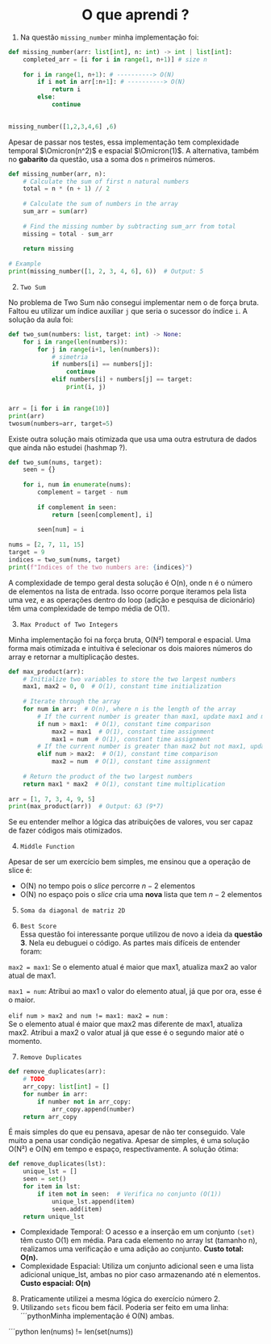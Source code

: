 <h1 style="text-align: center;">O que aprendi ? </h1>

1. Na questão `missing_number` minha implementação foi:

```python
def missing_number(arr: list[int], n: int) -> int | list[int]:
    completed_arr = [i for i in range(1, n+1)] # size n
    
    for i in range(1, n+1): # ----------> O(N)
        if i not in arr[:n+1]: # ----------> O(N)
            return i
        else:
            continue
    

missing_number([1,2,3,4,6] ,6)
```
Apesar de passar nos testes, essa implementação tem complexidade temporal $\Omicron(n^2)$ e espacial $\Omicron(1)$. A alternativa, também no __gabarito__ da questão, usa a soma dos `n` primeiros números.

```python
def missing_number(arr, n):
    # Calculate the sum of first n natural numbers
    total = n * (n + 1) // 2
    
    # Calculate the sum of numbers in the array
    sum_arr = sum(arr)
    
    # Find the missing number by subtracting sum_arr from total
    missing = total - sum_arr
    
    return missing
 
# Example
print(missing_number([1, 2, 3, 4, 6], 6))  # Output: 5
```
2. `Two Sum`

No problema de Two Sum não consegui implementar nem o de força bruta. Faltou eu utilizar um índice auxiliar `j` que seria o sucessor do índice `i`. A solução da aula foi:

```python 
def two_sum(numbers: list, target: int) -> None:
    for i in range(len(numbers)):
        for j in range(i+1, len(numbers)):
            # simetria
            if numbers[i] == numbers[j]:
                continue
            elif numbers[i] + numbers[j] == target:
                print(i, j)


arr = [i for i in range(10)]                
print(arr)
twosum(numbers=arr, target=5)
```

Existe outra solução mais otimizada que usa uma outra estrutura de dados que ainda não estudei (hashmap ?).

```python
def two_sum(nums, target):
    seen = {}
    
    for i, num in enumerate(nums):
        complement = target - num
        
        if complement in seen:
            return [seen[complement], i]
        
        seen[num] = i
 
nums = [2, 7, 11, 15]
target = 9
indices = two_sum(nums, target)
print(f"Indices of the two numbers are: {indices}")
```

A complexidade de tempo geral desta solução é O(n), onde n é o número de elementos na lista de entrada. Isso ocorre porque iteramos pela lista uma vez, e as operações dentro do loop (adição e pesquisa de dicionário) têm uma complexidade de tempo média de O(1).

3. `Max Product of Two Integers` 

Minha implementação foi na força bruta, O(N²) temporal e espacial. Uma forma mais otimizada e intuitiva é selecionar os dois maiores números do array e retornar a multiplicação destes.

```python
def max_product(arr):
    # Initialize two variables to store the two largest numbers
    max1, max2 = 0, 0  # O(1), constant time initialization
 
    # Iterate through the array
    for num in arr:  # O(n), where n is the length of the array
        # If the current number is greater than max1, update max1 and max2
        if num > max1:  # O(1), constant time comparison
            max2 = max1  # O(1), constant time assignment
            max1 = num  # O(1), constant time assignment
        # If the current number is greater than max2 but not max1, update max2
        elif num > max2:  # O(1), constant time comparison
            max2 = num  # O(1), constant time assignment
 
    # Return the product of the two largest numbers
    return max1 * max2  # O(1), constant time multiplication
 
arr = [1, 7, 3, 4, 9, 5]
print(max_product(arr))  # Output: 63 (9*7)
```

Se eu entender melhor a lógica das atribuições de valores, vou ser capaz de fazer códigos mais otimizados.  

4. `Middle Function`

Apesar de ser um exercício bem simples, me ensinou que a operação de slice é: 
- O(N) no tempo pois o _slice_ percorre $n-2$ elementos
- O(N) no espaço pois o _slice_ cria uma __nova__ lista que tem $n-2$ elementos   


5. `Soma da diagonal de matriz 2D`  

6. `Best Score`  
Essa questão foi interessante porque utilizou de novo a ideia da __questão 3__. Nela
eu debuguei o código. As partes mais difíceis de entender foram:

`max2 = max1`: Se o elemento atual é maior que max1, atualiza max2 ao valor atual de max1.

`max1 = num`: Atribui ao max1 o valor do elemento atual, já que por ora, esse é o maior.



`elif num > max2 and num != max1: max2 = num` :  
Se o elemento atual é maior que max2 mas diferente de max1, atualiza max2. Atribui a max2 o valor atual já que esse é o segundo maior até o momento.


7. `Remove Duplicates`

```python
def remove_duplicates(arr):
    # TODO
    arr_copy: list[int] = []
    for number in arr:
        if number not in arr_copy:
            arr_copy.append(number)      
    return arr_copy
```

É mais simples do que eu pensava, apesar de não ter conseguido. Vale muito a pena usar condição negativa. Apesar de simples, é uma solução O(N²) e O(N) em tempo e espaço, respectivamente. A solução ótima:

```python
def remove_duplicates(lst):
    unique_lst = []
    seen = set()
    for item in lst:
        if item not in seen:  # Verifica no conjunto (O(1))
            unique_lst.append(item)
            seen.add(item)
    return unique_lst

```
- Complexidade Temporal: O acesso e a inserção em um conjunto `(set)` têm custo O(1) em média. Para cada elemento no array lst (tamanho n), realizamos uma verificação e uma adição ao conjunto. __Custo total: O(n).__
- Complexidade Espacial:
Utiliza um conjunto adicional seen e uma lista adicional unique_lst, ambas no pior caso armazenando até n elementos.
__Custo espacial: O(n)__

8. Praticamente utilizei a mesma lógica do exercício número 2.  
9. Utilizando `sets` ficou bem fácil. Poderia ser feito em uma linha:
´´´pythonMinha implementação é O(N) ambas.

´´´python
len(nums) != len(set(nums))



